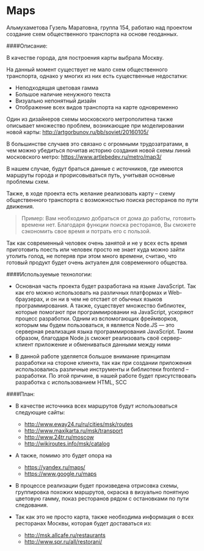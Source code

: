 # Maps
Альмухаметова Гузель Маратовна, группа 154, работаю над проектом создание схем общественного транспорта на основе геоданных.

####Описание:

В качестве города, для построения карты выбрала Москву.

На данный момент существует не мало схем общественного транспорта, однако у многих из них есть существенные недостатки:
-	Неподходящая цветовая гамма
-	Большое наличие ненужного текста 
-	Визуально непонятный дизайн
-	Отображение всех видов транспорта на карте одновременно

Один из дизайнеров схемы московского метрополитена также описывает множество проблем, возникающие при моделировании новой карты: http://artgorbunov.ru/bb/soviet/20160105/

В большинстве случаев это связано с огромными трудозатратами, в чем можно убедиться почитав историю создания новой схемы линий московского метро: https://www.artlebedev.ru/metro/map3/

 В нашем случае, будут браться данные с источников, где имеются маршруты города и прорисовываться путь, учитывая основные проблемы схем.

Также, в ходе проекта есть желание реализовать карту – схему общественного транспорта с возможностью поиска ресторанов по пути движения. 
>Пример: Вам необходимо добраться от дома до работы, готовить времени нет. Благодаря функции поиска ресторанов, Вы сможете сэкономить свое время и потрать его с пользой. 

Так как современный человек очень занятой и не у всех есть время приготовить поесть или человек просто не знает куда можно зайти утолить голод, не потеряв при этом много времени, считаю, что готовый продукт будет очень актуален для современного общества.

####Используемые технологии:

- Основная часть проекта будет разработана на языке JavaScript. Так как его можно использовать на различных платформах и Web-браузерах, и он ни в чем не отстает от обычных языков программирования.  А также, существует множество библиотек, которые помогают при программировании на JavaScript, ускоряют процесс разработки. Одним из вспомогающих фреймворков, которым мы будем пользоваться, я является Node.JS — это серверная реализация языка программирования JavaScript. Таким образом, благодаря Node.js сможет реализовать своё сервер-клиент приложение и обмениваться данными между ними 

- В данной работе уделяется большое внимание принципам разработки на стороне клиента, так как при создании приложения использовались различные инструменты и библиотеки frontend – разработки. По этой причине, в нашей работе будет присутствовать разработка с использованием HTML, SCC


####План:
- В качестве источника всех маршрутов будут использоваться следующие сайты:
    - http://www.eway24.ru/ru/cities/msk/routes
    - http://www.maxikarta.ru/msk/transport
    - http://www.24tr.ru/moscow
    - http://wikiroutes.info/msk/catalog

- А также, помимо это будет опора на
    - https://yandex.ru/maps/
    - https://www.google.ru/maps

- В процессе реализации будет произведена отрисовка схемы, группировка похожих маршрутов, окраска в визуально понятную цветовую гамму, показ ресторанов рядом с остановками по пути следования.

- Так как это не просто карта, также необходима информация о всех ресторанах  Москвы, которая будет доставаться из:
    - http://msk.allcafe.ru/restaurants
    - http://www.spr.ru/all/restorani/





